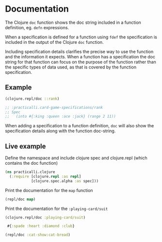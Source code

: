 # Documentation

The Clojure `doc` function shows the doc string included in a function definition, eg. `defn` expressions.

When a specification is defined for a function using `fdef` the specification is included in the output of the Clojure `doc` function.

Including specification details clarifies the precise way to use the function and the information it expects.  When a function has a specification the doc string for that function can focus on the purpose of the function rather than the specific types of data used, as that is covered by the function specification.

## Example

```clojure
(clojure.repl/doc ::rank)

;; :practicalli.card-game-specifications/rank
;; Spec
;;   (into #{:king :queen :ace :jack} (range 2 11))
```

When adding a specification to a function definition, `doc` will also show the specification details along with the function doc-string.

## Live example

Define the namespace and include clojure spec and clojure.repl (which contains the doc function)

```clojure
(ns practicalli.clojure
  (:require [clojure.repl :as repl]
            [clojure.spec.alpha :as spec]))
```

Print the documentation for the `map` function

```clojure
(repl/doc map)
```

Print the documentation for the `:playing-card/suit`

```clojure
(clojure.repl/doc :playing-card/suit)
```

```clojure
 #{:spade :heart :diamond :club}
```

```clojure
(repl/doc :cat-show:cat-bread)
```
